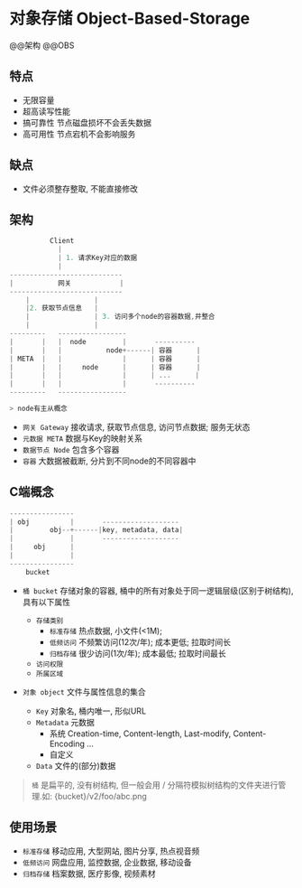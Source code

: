 # 对象存储 Object-Based-Storage

@@架构 @@OBS

## 特点

- 无限容量
- 超高读写性能
- 搞可靠性 节点磁盘损坏不会丢失数据
- 高可用性 节点宕机不会影响服务

## 缺点

- 文件必须整存整取, 不能直接修改

## 架构

```go
          Client
            |
            | 1. 请求Key对应的数据
            |
----------------------------
|           网关            |
----------------------------
    |                |
    |2. 获取节点信息   |
    |                | 3. 访问多个node的容器数据,并整合
    |                |
---------   -----------------
|       |   |  node         |       ----------
|       |   |           node+------| 容器      |
| META  |   |               |      | 容器      |
|       |   |     node      |      | 容器      |
|       |   |               |      | ...      |
|       |   |               |       ----------
---------   -----------------

> node有主从概念
```

- `网关 Gateway` 接收请求, 获取节点信息, 访问节点数据; 服务无状态
- `元数据 META` 数据与Key的映射关系
- `数据节点 Node` 包含多个容器
- `容器` 大数据被截断, 分片到不同node的不同容器中

## C端概念

```go
----------------
| obj          |       -------------------
|         obj--+------|key, metadata, data|
|              |       -------------------
|     obj      |
|              |
----------------
    bucket
```

- `桶 bucket` 存储对象的容器, 桶中的所有对象处于同一逻辑层级(区别于树结构), 具有以下属性
  - `存储类别`
    - `标准存储` 热点数据, 小文件(<1M);
    - `低频访问` 不频繁访问(12次/年); 成本更低; 拉取时间长
    - `归档存储` 很少访问(1次/年); 成本最低; 拉取时间最长
  - `访问权限`
  - `所属区域`

- `对象 object` 文件与属性信息的集合
  - `Key` 对象名, 桶内唯一, 形似URL
  - `Metadata` 元数据
    - 系统 Creation-time, Content-length, Last-modify, Content-Encoding ...
    - 自定义
  - `Data` 文件的(部分)数据

> `桶` 是扁平的, 没有树结构, 但一般会用 / 分隔符模拟树结构的文件夹进行管理.如: {bucket}/v2/foo/abc.png

## 使用场景

- `标准存储` 移动应用, 大型网站, 图片分享, 热点视音频
- `低频访问` 网盘应用, 监控数据, 企业数据, 移动设备
- `归档存储` 档案数据, 医疗影像, 视频素材
